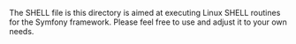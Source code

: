 The SHELL file is this directory is aimed at executing Linux SHELL routines for the Symfony framework.
Please feel free to use and adjust it to your own needs.

